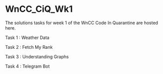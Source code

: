 # WnCC_CiQ_Wk1

The solutions tasks for week 1 of the WnCC Code In Quarantine are hosted here.

Task 1 : Weather Data

Task 2 : Fetch My Rank

Task 3 : Understanding Graphs

Task 4 : Telegram Bot
